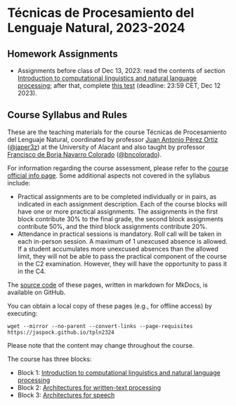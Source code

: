 # Técnicas de Procesamiento del Lenguaje Natural, 2023-2024

## Homework Assignments

* Assignments before class of Dec 13, 2023: read the contents of section [Introduction to computational linguistics and natural language processing](cl.md); after that, complete [this test](https://forms.gle/uesECmsw9Pez8DBA7) (deadline: 23:59 CET, Dec 12 2023).

<!-- Assignments before class of Dec 20, 2023: this class will have two parts taught by different teachers; therefore, your assignments will deal with two different topics; firstly, read the contents of section x; after that, complete this test (deadline: 23:59 CET, Dec 19 2023); secondly, read the materials related to logistic regressors and PyTorch linked in this ![section](text.md#contenidos-a-preparar-antes-de-la-sesion-del-20/12/2023) and then complete [this test](https://forms.gle/V3U9MTHo7c9DNhkc6) (same deadline: 23:59 CET, Dec 19 2023) -->

## Course Syllabus and Rules

These are the teaching materials for the course Técnicas de Procesamiento del Lenguaje Natural, coordinated by professor [Juan Antonio Pérez Ortiz][japerez_url] ([@japer3z][japerez_twitter]) at the University of Alacant and also taught by professor [Francisco de Borja Navarro Colorado][borja url] ([@bncolorado](https://github.com/bncolorado)).

For information regarding the course assessment, please refer to the [course official info page][syllabus]. Some additional aspects not covered in the syllabus include:

[japerez_url]: https://cvnet.cpd.ua.es/curriculum-breve/es/perez-ortiz-juan-antonio/15404
[borja url]: https://cvnet.cpd.ua.es/curriculum-breve/es/navarro-colorado-francisco-de-borja/9307
[japerez_twitter]: https://twitter.com/japer3z
[syllabus]: https://cvnet.cpd.ua.es/Guia-Docente/GuiaDocente/Index?wcodest=D114&wcodasi=43505&wlengua=C&scaca=2023-24

- Practical assignments are to be completed individually or in pairs, as indicated in each assignment description. Each of the course blocks will have one or more practical assignments. The assignments in the first block contribute 30% to the final grade, the second block assignments contribute 50%, and the third block assignments contribute 20%.
- Attendance in practical sessions is mandatory. Roll call will be taken in each in-person session. A maximum of 1 unexcused absence is allowed. If a student accumulates more unexcused absences than the allowed limit, they will not be able to pass the practical component of the course in the C2 examination. However, they will have the opportunity to pass it in the C4.

The [source code][source] of these pages, written in markdown for MkDocs, is available on GitHub.

[source]: https://github.com/jaspock/tpln2324

You can obtain a local copy of these pages (e.g., for offline access) by executing:

    wget --mirror --no-parent --convert-links --page-requisites https://jaspock.github.io/tpln2324

Please note that the content may change throughout the course.

The course has three blocks:

* Block 1: [Introduction to computational linguistics and natural language processing](cl.md)
* Block 2: [Architectures for written-text processing](text.md)
* Block 3: [Architectures for speech](speech.md)
